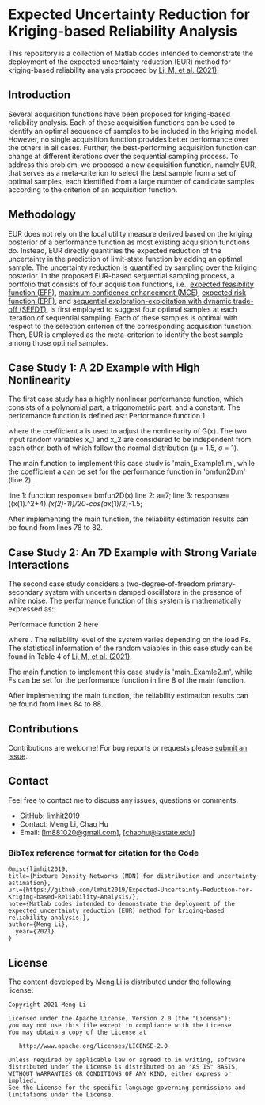 # Expected Uncertainty Reduction for Kriging-based Reliability Analysis

This repository is a collection of Matlab codes intended to demonstrate the deployment of the expected uncertainty reduction (EUR) method for kriging-based reliability analysis proposed by [Li, M, et al. (2021)](https://link.springer.com/article/10.1007/s00158-020-02831-w).

## Introduction

Several acquisition functions have been proposed for kriging-based reliability analysis. Each of these acquisition functions can be used to identify an optimal sequence of samples to be included in the kriging model. However, no single acquisition function provides better performance over the others in all cases. Further, the best-performing acquisition function can change at different iterations over the sequential sampling process. To address this problem, we proposed a new acquisition function, namely EUR, that serves as a meta-criterion to select the best sample from a set of optimal samples, each identified from a large number of candidate samples according to the criterion of an acquisition function. 


## Methodology
EUR does not rely on the local utility measure derived based on the kriging posterior of a performance function as most existing acquisition functions do. Instead, EUR directly quantifies the expected reduction of the uncertainty in the prediction of limit-state function by adding an optimal sample. The uncertainty reduction is quantified by sampling over the kriging posterior. In the proposed EUR-based sequential sampling process, a portfolio that consists of four acquisition functions, i.e., [expected feasibility function (EFF)](https://arc.aiaa.org/doi/abs/10.2514/1.34321?casa_token=CVjYsfQLUXUAAAAA%3A0gYRIvTaXqe34NZG-_jvC8Cs8KXuqPFIZMP96fhmN0MYc3ENjL6YTxNWxMt_5n9hxjAKxiisNQ&), [maximum confidence enhancement (MCE)](https://asmedigitalcollection.asme.org/mechanicaldesign/article/136/2/021006/474056?casa_token=VejqCRHW1NsAAAAA:nAIYsmh9bph7uSrlFqKZ9nh8MdkJAnUlMcni_hQ8qDouIsav_m6x92D9sJJQw3b-RekzJx1D), [expected risk function (ERF)](https://www.sciencedirect.com/science/article/pii/S0307904X14006738), and [sequential exploration-exploitation with dynamic trade-off (SEEDT)](https://link.springer.com/article/10.1007/s00158-017-1748-7), is first employed to suggest four optimal samples at each iteration of sequential sampling. Each of these samples is optimal with respect to the selection criterion of the corresponding acquisition function. Then, EUR is employed as the meta-criterion to identify the best sample among those optimal samples.


## Case Study 1: A 2D Example with High Nonlinearity

The first case study has a highly nonlinear performance function, which consists of a polynomial part, a trigonometric part, and a constant. The performance function is defined as::
  Performance function 1

where the coefficient a is used to adjust the nonlinearity of G(x). The two input random variables x_1 and x_2 are considered to be independent from each other, both of which follow the normal distribution (μ = 1.5, σ = 1).

The main function to implement this case study is 'main_Example1.m', while the coefficient a can be set for the performance function in 'bmfun2D.m' (line 2).

  line 1: function response= bmfun2D(x)
  line 2: a=7;
  line 3: response=((x(1).^2+4).*(x(2)-1))/20-cos(a*x(1)/2)-1.5;


After implementing the main function, the reliability estimation results can be found from lines 78 to 82.


## Case Study 2: An 7D Example with Strong Variate Interactions

The second case study considers a two-degree-of-freedom primary-secondary system with uncertain damped oscillators in the presence of white noise. The performance function of this system is mathematically expressed as::

   Performace function 2 here

where . The reliability level of the system varies depending on the load Fs. The statistical information of the random vaiables in this case study can be found in Table 4 of [Li, M, et al. (2021)](https://link.springer.com/article/10.1007/s00158-020-02831-w).

The main function to implement this case study is 'main_Examle2.m', while Fs can be set for the performance function in line 8 of the main function.

After implementing the main function, the reliability estimation results can be found from lines 84 to 88.



## Contributions

Contributions are welcome!  For bug reports or requests please [submit an issue](https://github.com/lmhit2019/Expected-Uncertainty-Reduction-for-Kriging-based-Reliability-Analysis/issues).

## Contact  

Feel free to contact me to discuss any issues, questions or comments.

* GitHub: [limhit2019](https://github.com/lmhit2019)
* Contact: Meng Li, Chao Hu
* Email: [lm881020@gmail.com], [chaohu@iastate.edu]

### BibTex reference format for citation for the Code
```
@misc{limhit2019,
title={Mixture Density Networks (MDN) for distribution and uncertainty estimation},
url={https://github.com/lmhit2019/Expected-Uncertainty-Reduction-for-Kriging-based-Reliability-Analysis/},
note={Matlab codes intended to demonstrate the deployment of the expected uncertainty reduction (EUR) method for kriging-based reliability analysis.},
author={Meng Li},
  year={2021}
}
```

## License

The content developed by Meng Li is distributed under the following license:

    Copyright 2021 Meng Li

    Licensed under the Apache License, Version 2.0 (the "License");
    you may not use this file except in compliance with the License.
    You may obtain a copy of the License at

       http://www.apache.org/licenses/LICENSE-2.0

    Unless required by applicable law or agreed to in writing, software
    distributed under the License is distributed on an "AS IS" BASIS,
    WITHOUT WARRANTIES OR CONDITIONS OF ANY KIND, either express or implied.
    See the License for the specific language governing permissions and
    limitations under the License.

